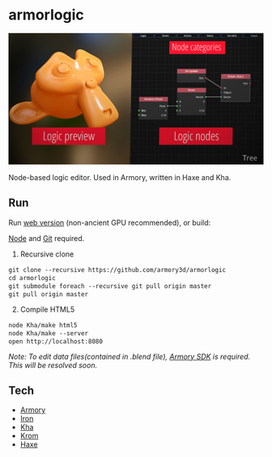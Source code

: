 # armorlogic

![](./img/man.jpg)

Node-based logic editor. Used in Armory, written in Haxe and Kha.

## Run

Run [web version](http://armory3d.org/armorlogic) (non-ancient GPU recommended), or build:

[Node](https://nodejs.org) and [Git](https://git-scm.com) required.

1. Recursive clone

```
git clone --recursive https://github.com/armory3d/armorlogic
cd armorlogic
git submodule foreach --recursive git pull origin master
git pull origin master
```

2. Compile HTML5
```
node Kha/make html5
node Kha/make --server
open http://localhost:8080
```

*Note: To edit data files(contained in .blend file), [Armory SDK](http://armory3d.org/download.html) is required. This will be resolved soon.*

## Tech

- [Armory](https://github.com/armory3d/armory)
- [Iron](https://github.com/armory3d/iron)
- [Kha](https://github.com/Kode/Kha)
- [Krom](https://github.com/Kode/Krom)
- [Haxe](https://github.com/HaxeFoundation/haxe)
